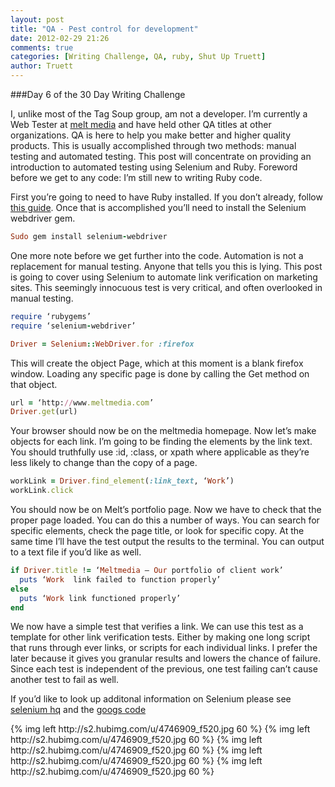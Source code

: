 ```yaml
---
layout: post
title: "QA - Pest control for development"
date: 2012-02-29 21:26
comments: true
categories: [Writing Challenge, QA, ruby, Shut Up Truett]
author: Truett 
---
```


###Day 6 of the 30 Day Writing Challenge

I, unlike most of the Tag Soup group, am not a developer.  I’m currently a Web Tester at [melt media][0] and have held other QA titles at other organizations. QA is here to help you make better and higher quality products.  This is usually accomplished through two methods: manual testing and automated testing.  This post will concentrate on providing an introduction to automated testing using Selenium and Ruby.  Foreword before we get to any code: I’m still new to writing Ruby code.

First you’re going to need to have Ruby installed.  If you don’t already, follow [this guide][1].  Once that is accomplished you’ll need to install the Selenium webdriver gem.
 
```ruby
Sudo gem install selenium-webdriver
```
 
One more note before we get further into the code.  Automation is not a replacement for manual testing.  Anyone that tells you this is lying.  This post is going to cover using Selenium to automate link verification on marketing sites.  This seemingly innocuous test is very critical, and often overlooked in manual testing.
 <!--more-->

```ruby
require ‘rubygems’
require ‘selenium-webdriver’

Driver = Selenium::WebDriver.for :firefox
```

This will create the object Page, which at this moment is a blank firefox window.  Loading any specific page is done by calling the Get method on that object.
 
```ruby
url = ‘http://www.meltmedia.com’
Driver.get(url)
```

Your browser should now be on the meltmedia homepage.  Now let’s make objects for each link.  I’m going to be finding the elements by the link text.  You should truthfully use :id, :class, or xpath where applicable as they’re less likely to change than the copy of a page.
 
```ruby
workLink = Driver.find_element(:link_text, ‘Work’)
workLink.click
```

You should now be on Melt’s portfolio page.  Now we have to check that the proper page loaded.  You can do this a number of ways.  You can search for specific elements, check the page title, or look for specific copy.   At the same time I’ll have the test output the results to the terminal.  You can output to a text file if you’d like as well.

```ruby
if Driver.title != ‘Meltmedia – Our portfolio of client work’
  puts ‘Work  link failed to function properly’
else
  puts ‘Work link functioned properly’
end
```

We now have a simple test that verifies a link.  We can use this test as a template for other link verification tests.  Either by making one long script that runs through ever links, or scripts for each individual links.  I prefer the later because it gives you granular results and lowers the chance of failure.  Since each test is independent of the previous, one test failing can’t cause another test to fail as well.
 
If you’d like to look up additonal information on Selenium please see [selenium hq][2] and the [googs code][3]

<div class="clearfix">
{% img left http://s2.hubimg.com/u/4746909_f520.jpg 60 %}
{% img left http://s2.hubimg.com/u/4746909_f520.jpg 60 %}
{% img left http://s2.hubimg.com/u/4746909_f520.jpg 60 %}
{% img left http://s2.hubimg.com/u/4746909_f520.jpg 60 %}
{% img left http://s2.hubimg.com/u/4746909_f520.jpg 60 %}
</div><!-- / -->


[0]: http://meltmedia.com/
[1]: http://www.ruby-lang.org/en/downloads/
[2]: http://seleniumhq.org/projects/webdriver/
[3]: http://code.google.com/p/selenium/
